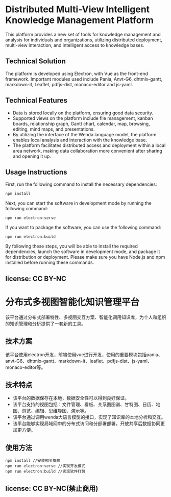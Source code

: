# Distributed Multi-View Intelligent Knowledge Management Platform

This platform provides a new set of tools for knowledge management and analysis for individuals and organizations, utilizing distributed deployment, multi-view interaction, and intelligent access to knowledge bases.

## Technical Solution

The platform is developed using Electron, with Vue as the front-end framework. Important modules used include Pania, Anvt-G6, dhtmlx-gantt, markdown-it, Leaflet, pdfjs-dist, monaco-editor and js-yaml.

## Technical Features

* Data is stored locally on the platform, ensuring good data security.
* Supported views on the platform include file management, kanban boards, relationship graph, Gantt chart, calendar, map, browsing, editing, mind maps, and presentations.
* By utilizing the interface of the Wenda language model, the platform enables local analysis and interaction with the knowledge base.
* The platform facilitates distributed access and deployment within a local area network, making data collaboration more convenient after sharing and opening it up.

## Usage Instructions

First, run the following command to install the necessary dependencies:

```
npm install
```

Next, you can start the software in development mode by running the following command:

```
npm run electron:serve
```

If you want to package the software, you can use the following command:

```
npm run electron:build
```

By following these steps, you will be able to install the required dependencies, launch the software in development mode, and package it for distribution or deployment. Please make sure you have Node.js and npm installed before running these commands.

## license: CC BY-NC

# 分布式多视图智能化知识管理平台

该平台通过分布式部署特性、多视图交互方案、智能化调用知识库，为个人和组织的知识管理和分析提供了一套新的工具。

## 技术方案

该平台使用electron开发，前端使用vue进行开发，使用的重要模块包括pania、anvt-G6、dhtmlx-gantt、markdown-it、leaflet、pdfjs-dist、js-yaml、monaco-editor等。

## 技术特点

* 该平台的数据保存在本地，数据安全性可以得到良好保证。
* 该平台支持的视图包括：文件管理、看板、关系图图谱、甘特图、日历、地图、浏览、编辑、思维导图、演示等。
* 该平台通过调用wenda大语言模型的接口，实现了知识库的本地分析和交互。
* 该平台能够实现局域网中的分布式访问和分部署部署，开放共享后数据协同更加更方便。

## 使用方法

```shell
npm install //安装相关依赖
npm run electron:serve //实现开发模式
npm run electron:build //实现软件打包
```

## license: CC BY-NC(禁止商用)